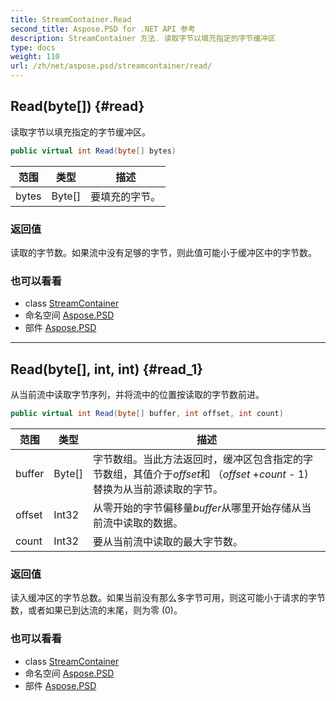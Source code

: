 ```yaml
---
title: StreamContainer.Read
second_title: Aspose.PSD for .NET API 参考
description: StreamContainer 方法. 读取字节以填充指定的字节缓冲区
type: docs
weight: 110
url: /zh/net/aspose.psd/streamcontainer/read/
---
```

## Read(byte[]) {#read}

读取字节以填充指定的字节缓冲区。

```csharp
public virtual int Read(byte[] bytes)
```

| 范围 | 类型 | 描述 |
| --- | --- | --- |
| bytes | Byte[] | 要填充的字节。 |

### 返回值

读取的字节数。如果流中没有足够的字节，则此值可能小于缓冲区中的字节数。

### 也可以看看

* class [StreamContainer](../)
* 命名空间 [Aspose.PSD](../../streamcontainer/)
* 部件 [Aspose.PSD](../../../)

---

## Read(byte[], int, int) {#read_1}

从当前流中读取字节序列，并将流中的位置按读取的字节数前进。

```csharp
public virtual int Read(byte[] buffer, int offset, int count)
```

| 范围 | 类型 | 描述 |
| --- | --- | --- |
| buffer | Byte[] | 字节数组。当此方法返回时，缓冲区包含指定的字节数组，其值介于*offset*和 （*offset* +*count* - 1) 替换为从当前源读取的字节。 |
| offset | Int32 | 从零开始的字节偏移量*buffer*从哪里开始存储从当前流中读取的数据。 |
| count | Int32 | 要从当前流中读取的最大字节数。 |

### 返回值

读入缓冲区的字节总数。如果当前没有那么多字节可用，则这可能小于请求的字节数，或者如果已到达流的末尾，则为零 (0)。

### 也可以看看

* class [StreamContainer](../)
* 命名空间 [Aspose.PSD](../../streamcontainer/)
* 部件 [Aspose.PSD](../../../)



